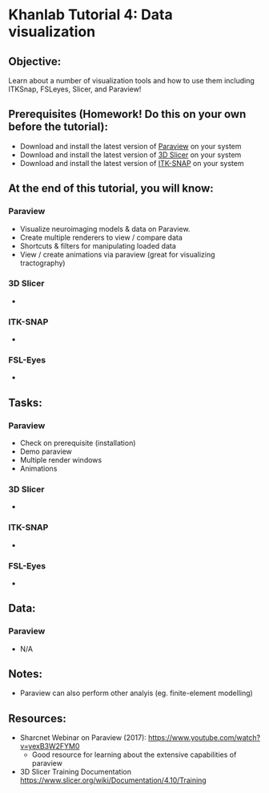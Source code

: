 # Khanlab Tutorial 4: Data visualization

## Objective:
Learn about a number of visualization tools and how to use them including ITKSnap, FSLeyes, Slicer, and Paraview!

## Prerequisites (Homework! Do this on your own before the tutorial):
* Download and install the latest version of [Paraview](https://www.paraview.org/) on your system
* Download and install the latest version of [3D Slicer](https://download.slicer.org/) on your system
* Download and install the latest version of [ITK-SNAP](http://www.itksnap.org/pmwiki/pmwiki.php?n=Downloads.SNAP3) on your system

## At the end of this tutorial, you will know:

### Paraview
* Visualize neuroimaging models & data on Paraview.
* Create multiple renderers to view / compare data
* Shortcuts & filters for manipulating loaded data
* View / create animations via paraview (great for visualizing tractography)

### 3D Slicer
* 

### ITK-SNAP
* 

### FSL-Eyes
* 


## Tasks:

### Paraview
* Check on prerequisite (installation)
* Demo paraview
* Multiple render windows
* Animations

### 3D Slicer
* 

### ITK-SNAP
* 

### FSL-Eyes
* 


## Data:

### Paraview
* N/A

## Notes:
* Paraview can also perform other analyis (eg. finite-element modelling)

## Resources:
* Sharcnet Webinar on Paraview (2017): https://www.youtube.com/watch?v=yexB3W2FYM0
    * Good resource for learning about the extensive capabilities of paraview
* 3D Slicer Training Documentation https://www.slicer.org/wiki/Documentation/4.10/Training
